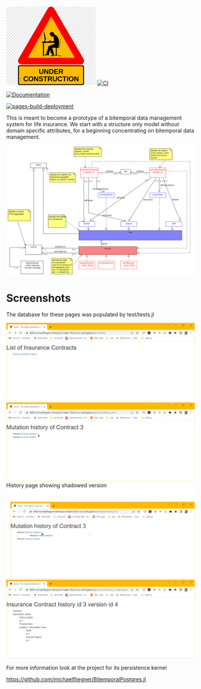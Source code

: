 ![beware - work in progress](docs/src/assets/wip.png)
[![CI](https://github.com/michaelfliegner/BitempWebApp/actions/workflows/CI.yml/badge.svg)](https://github.com/michaelfliegner/BitempWebApp/actions/workflows/CI.yml)

[![Documentation](https://github.com/michaelfliegner/BitempWebApp/actions/workflows/Documentation.yml/badge.svg)](https://github.com/michaelfliegner/BitempWebApp/actions/workflows/Documentation.yml)

[![pages-build-deployment](https://github.com/michaelfliegner/BitempWebApp/actions/workflows/pages/pages-build-deployment/badge.svg)](https://github.com/michaelfliegner/BitempWebApp/actions/workflows/pages/pages-build-deployment)

This is meant to become a prototype of a bitemporal data management system for life insurance. We start with a structure only model without domain specific attributes, for a beginning concentrating on bitemporal data management.

![Contract model](docs/src/assets/BitemporalModel.uxf.png)

# Screenshots
The database for these pages was populated by test/tests.jl

![Contract model](docs/src/assets/ContractsPage.PNG)
![Contract model](docs/src/assets/HistoryPage.PNG)
History page showing shadowed version
![Contract model](docs/src/assets/HistoryPageUnfolded.PNG)
![Contract model](docs/src/assets/CsectionPage.PNG)

For more information look at the project for its persistence kernel

https://github.com/michaelfliegner/BitemporalPostgres.jl
